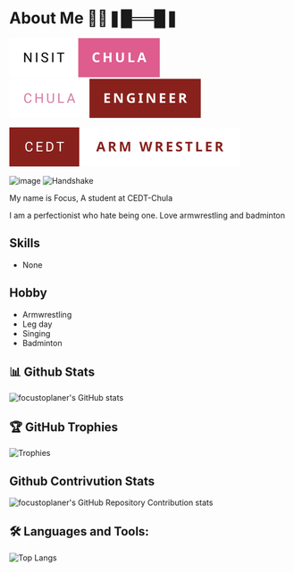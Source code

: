 # About Me 💪🦵❚█══█❚ 

[![forthebadge](https://github.com/CEDT-Chula/For-The-Cedt-Badge/blob/main/badges/nisit-chula.svg)](https://github.com/CEDT-Chula/For-The-Cedt-Badge/tree/main/badges)
[![forthebadge](https://github.com/CEDT-Chula/For-The-Cedt-Badge/blob/main/badges/chula-engineer.svg)](https://github.com/CEDT-Chula/For-The-Cedt-Badge/tree/main/badges)

[![forthebadge](https://github.com/CEDT-Chula/For-The-Cedt-Badge/blob/main/badges/cedt-arm-wrestler.svg)](https://github.com/CEDT-Chula/For-The-Cedt-Badge/tree/main/badges)

![image](https://github.com/focustoplaner/focustoplaner/assets/156198236/419fea38-5bb0-4924-a077-e0fa00b882ff)
![Handshake](https://media1.tenor.com/m/ytbz1Epg7Q8AAAAC/predator-arnold.gif)

My name is Focus, A student at CEDT-Chula

I am a perfectionist who hate being one. Love armwrestling and badminton

## Skills
- None

## Hobby
- Armwrestling
- Leg day
- Singing
- Badminton

## 📊 Github Stats

![focustoplaner's GitHub stats](https://github-readme-stats.vercel.app/api?username=focustoplaner&show_icons=true&theme=radical)

## 🏆 GitHub Trophies

![Trophies](https://github-profile-trophy.vercel.app/?username=focustoplaner)

## Github Contrivution Stats
![focustoplaner's GitHub Repository Contribution stats](https://github-contributor-stats.vercel.app/api?username=focustoplaner)

## 🛠️ Languages and Tools:

![Top Langs](https://github-readme-stats.vercel.app/api/top-langs/?username=focustoplaner&layout=compact&theme=radical)
